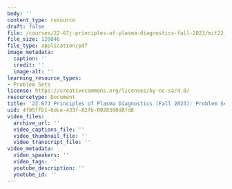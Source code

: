 ```yaml
---
body: ''
content_type: resource
draft: false
file: /courses/22-67j-principles-of-plasma-diagnostics-fall-2023/mit22_67j_f23_pset4.pdf
file_size: 120046
file_type: application/pdf
image_metadata:
  caption: ''
  credit: ''
  image-alt: ''
learning_resource_types:
- Problem Sets
license: https://creativecommons.org/licenses/by-nc-sa/4.0/
resourcetype: Document
title: '22.67J Principles of Plasma Diagnostics (Fall 2023): Problem Set 4'
uid: 4f05ffb1-6dce-433f-82fb-0928300d8fd8
video_files:
  archive_url: ''
  video_captions_file: ''
  video_thumbnail_file: ''
  video_transcript_file: ''
video_metadata:
  video_speakers: ''
  video_tags: ''
  youtube_description: ''
  youtube_id: ''
---
```


